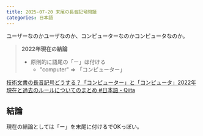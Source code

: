 ```yaml
---
title: 2025-07-20 末尾の長音記号問題
categories: 日本語
---
```


ユーザーなのかユーザなのか、コンピューターなのかコンピュータなのか。

> **2022年現在の結論**
>
> - 原則的に語尾の「ー」は付ける
>   - "computer" => 「コンピューター」

[技術文書の長音記号どうする？「コンピューター」と「コンピュータ」2022年現在と過去のルールについてのまとめ #日本語 - Qiita](https://qiita.com/usagi/items/9ada9a58a43af6ae74e8)

## 結論

現在の結論としては「ー」を末尾に付けるでOKっぽい。
